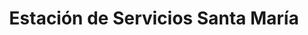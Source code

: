 ---
title: "Estación de Servicios Santa María"
url: /caracas/estacion-de-servicios-santa-maria/
shop: comodidad
---